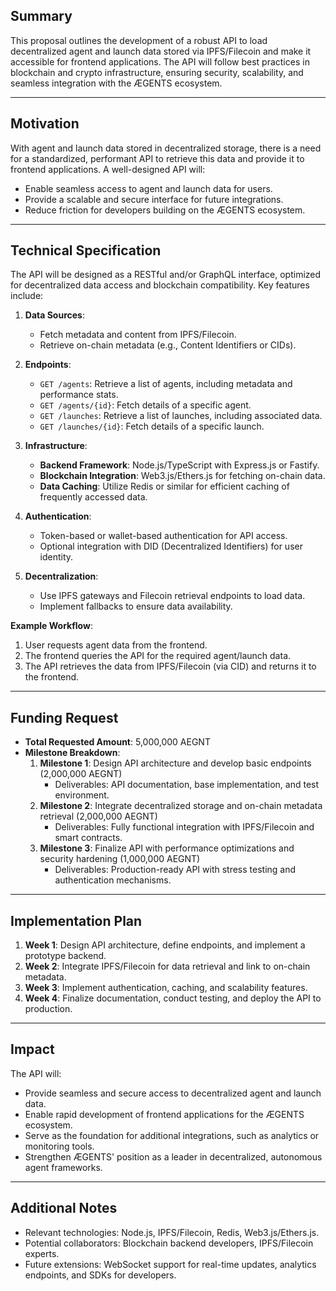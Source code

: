 ## Summary
This proposal outlines the development of a robust API to load decentralized agent and launch data stored via IPFS/Filecoin and make it accessible for frontend applications. The API will follow best practices in blockchain and crypto infrastructure, ensuring security, scalability, and seamless integration with the ÆGENTS ecosystem.

---

## Motivation
With agent and launch data stored in decentralized storage, there is a need for a standardized, performant API to retrieve this data and provide it to frontend applications. A well-designed API will:
- Enable seamless access to agent and launch data for users.
- Provide a scalable and secure interface for future integrations.
- Reduce friction for developers building on the ÆGENTS ecosystem.

---

## Technical Specification
The API will be designed as a RESTful and/or GraphQL interface, optimized for decentralized data access and blockchain compatibility. Key features include:

1. **Data Sources**:
   - Fetch metadata and content from IPFS/Filecoin.
   - Retrieve on-chain metadata (e.g., Content Identifiers or CIDs).

2. **Endpoints**:
   - `GET /agents`: Retrieve a list of agents, including metadata and performance stats.
   - `GET /agents/{id}`: Fetch details of a specific agent.
   - `GET /launches`: Retrieve a list of launches, including associated data.
   - `GET /launches/{id}`: Fetch details of a specific launch.

3. **Infrastructure**:
   - **Backend Framework**: Node.js/TypeScript with Express.js or Fastify.
   - **Blockchain Integration**: Web3.js/Ethers.js for fetching on-chain data.
   - **Data Caching**: Utilize Redis or similar for efficient caching of frequently accessed data.

4. **Authentication**:
   - Token-based or wallet-based authentication for API access.
   - Optional integration with DID (Decentralized Identifiers) for user identity.

5. **Decentralization**:
   - Use IPFS gateways and Filecoin retrieval endpoints to load data.
   - Implement fallbacks to ensure data availability.

**Example Workflow**:
1. User requests agent data from the frontend.
2. The frontend queries the API for the required agent/launch data.
3. The API retrieves the data from IPFS/Filecoin (via CID) and returns it to the frontend.

---

## Funding Request
- **Total Requested Amount**: 5,000,000 AEGNT
- **Milestone Breakdown**:
  1. **Milestone 1**: Design API architecture and develop basic endpoints (2,000,000 AEGNT)
     - Deliverables: API documentation, base implementation, and test environment.
  2. **Milestone 2**: Integrate decentralized storage and on-chain metadata retrieval (2,000,000 AEGNT)
     - Deliverables: Fully functional integration with IPFS/Filecoin and smart contracts.
  3. **Milestone 3**: Finalize API with performance optimizations and security hardening (1,000,000 AEGNT)
     - Deliverables: Production-ready API with stress testing and authentication mechanisms.

---

## Implementation Plan
1. **Week 1**: Design API architecture, define endpoints, and implement a prototype backend.
2. **Week 2**: Integrate IPFS/Filecoin for data retrieval and link to on-chain metadata.
3. **Week 3**: Implement authentication, caching, and scalability features.
4. **Week 4**: Finalize documentation, conduct testing, and deploy the API to production.

---

## Impact
The API will:
- Provide seamless and secure access to decentralized agent and launch data.
- Enable rapid development of frontend applications for the ÆGENTS ecosystem.
- Serve as the foundation for additional integrations, such as analytics or monitoring tools.
- Strengthen ÆGENTS' position as a leader in decentralized, autonomous agent frameworks.

---

## Additional Notes
- Relevant technologies: Node.js, IPFS/Filecoin, Redis, Web3.js/Ethers.js.
- Potential collaborators: Blockchain backend developers, IPFS/Filecoin experts.
- Future extensions: WebSocket support for real-time updates, analytics endpoints, and SDKs for developers.
